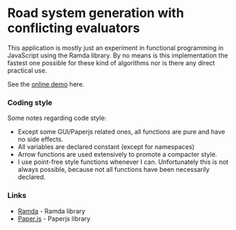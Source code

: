 # Road system generation with conflicting evaluators


This application is mostly just an experiment in functional programming in JavaScript using the Ramda library. By no means is this implementation the fastest one possible for these kind of algorithms nor is there any direct practical use.

See the [online demo](http://mutewitness.net/roads) here.

### Coding style

Some notes regarding code style:
 * Except some GUI/Paperjs related ones, all functions are pure and have no side effects.
 * All variables are declared constant (except for namespaces)
 * Arrow functions are used extensively to promote a compacter style.
 * I use point-free style functions whenever I can. Unfortunately this is not always possible, because not all functions have been necessarily declared.

### Links

 * [Ramda](http://ramdajs.com/) - Ramda library
 * [Paper.js](http://paperjs.org) - Paperjs library

